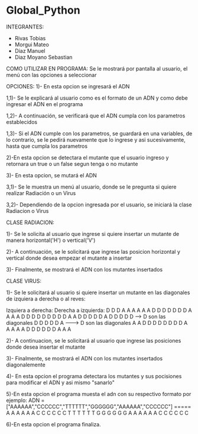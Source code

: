 # Global_Python
INTEGRANTES:
- Rivas Tobias
- Morgui Mateo
- Diaz Manuel
- Diaz Moyano Sebastian

COMO UTILIZAR EN PROGRAMA:
    Se le mostrará por pantalla al usuario, el menú con las opciones a seleccionar 

OPCIONES:
1)- En esta opcion se ingresará el ADN 

 1,1)- Se le explicará al usuario como es el formato de un ADN y como debe ingresar el ADN en el programa
 
 1,2)- A continuación, se verificará que el ADN cumpla con los parametros establecidos
 
 1,3)- Si el ADN cumple con los parametros, se guardará en una variables, de lo contrario, se le pedirá nuevamente que lo ingrese y asi sucesivamente, hasta que cumpla los parametros

2)-En esta opcion se detectara el mutante que el usuario ingreso y retornara un true o un false segun tenga o no mutante

3)- En esta opcion, se mutará el ADN
 
 3,1)- Se le muestra un menú al usuario, donde se le pregunta si quiere realizar Radiación o un Virus
 
 3,2)- Dependiendo de la opcion ingresada por el usuario, se iniciará la clase Radiacion o Virus

 CLASE RADIACION:

 1)- Se le solicita al usuario que ingrese si quiere insertar un mutante de manera horizontal('H') o vertical('V')

 2)- A continuación, se le solicitará que ingrese las posicion horizontal y vertical donde desea empezar el mutante a insertar
 
 3)- Finalmente, se mostrará el ADN con los mutantes insertados
 
 CLASE VIRUS:
 
 1)- Se le solicitará al usuario si quiere insertar un mutante en las diagonales de izquiera a derecha o al reves:

 Izquiera a derecha:                            Derecha a izquierda:
   D D D A A A                                    A A A D D D
   D D D D A A                                    A A D D D D 
   D D D D D A                                    A D D D D D
   A D D D D D  --> D son las diagonales          D D D D D A   ---> D son las diagonales
   A A D D D D                                    D D D D A A
   A A A D D D                                    D D D A A A

   2)- A continuacion, se le solicitará al usuario que ingrese las posiciones donde desea insertar el mutante
   
   3)- Finalmente, se mostrará el ADN con los mutantes insertados diagonalemente

4)- En esta opcion el programa detectara los mutantes y sus pocisiones para modificar el ADN y asi mismo "sanarlo"

5)-En esta opcion el programa muesta el adn con su respectivo formato por ejemplo: 
ADN = ["AAAAAA","CCCCCC","TTTTTT","GGGGGG","AAAAAA","CCCCCC"]
              =====
            A A A A A A
            C C C C C C 
            T T T T T T 
            G G G G G G 
            A A A A A A 
            C C C C C C

6)-En esta opcion el programa finaliza.
